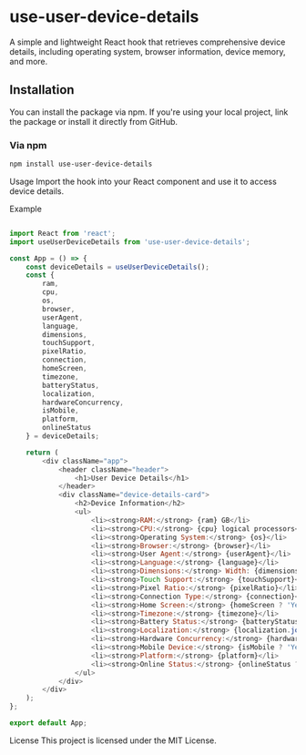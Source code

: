 # use-user-device-details

A simple and lightweight React hook that retrieves comprehensive device details, including operating system, browser information, device memory, and more.

## Installation

You can install the package via npm. If you're using your local project, link the package or install it directly from GitHub.

### Via npm

```bash
npm install use-user-device-details
```

Usage
Import the hook into your React component and use it to access device details.

Example

```javascript

import React from 'react';
import useUserDeviceDetails from 'use-user-device-details';

const App = () => {
    const deviceDetails = useUserDeviceDetails();
    const {
        ram,
        cpu,
        os,
        browser,
        userAgent,
        language,
        dimensions,
        touchSupport,
        pixelRatio,
        connection, 
        homeScreen, 
        timezone, 
        batteryStatus, 
        localization, 
        hardwareConcurrency, 
        isMobile, 
        platform, 
        onlineStatus 
    } = deviceDetails;

    return (
        <div className="app">
            <header className="header">
                <h1>User Device Details</h1>
            </header>
            <div className="device-details-card">
                <h2>Device Information</h2>
                <ul>
                    <li><strong>RAM:</strong> {ram} GB</li>
                    <li><strong>CPU:</strong> {cpu} logical processors</li>
                    <li><strong>Operating System:</strong> {os}</li>
                    <li><strong>Browser:</strong> {browser}</li>
                    <li><strong>User Agent:</strong> {userAgent}</li>
                    <li><strong>Language:</strong> {language}</li>
                    <li><strong>Dimensions:</strong> Width: {dimensions.width}px, Height: {dimensions.height}px, Screen Width: {dimensions.screenWidth}px, Screen Height: {dimensions.screenHeight}px</li>
                    <li><strong>Touch Support:</strong> {touchSupport}</li>
                    <li><strong>Pixel Ratio:</strong> {pixelRatio}</li>
                    <li><strong>Connection Type:</strong> {connection}</li>
                    <li><strong>Home Screen:</strong> {homeScreen ? 'Yes' : 'No'}</li>
                    <li><strong>Timezone:</strong> {timezone}</li>
                    <li><strong>Battery Status:</strong> {batteryStatus || 'Unknown'}</li>
                    <li><strong>Localization:</strong> {localization.join(', ') || 'Unknown'}</li>
                    <li><strong>Hardware Concurrency:</strong> {hardwareConcurrency}</li>
                    <li><strong>Mobile Device:</strong> {isMobile ? 'Yes' : 'No'}</li>
                    <li><strong>Platform:</strong> {platform}</li>
                    <li><strong>Online Status:</strong> {onlineStatus ? 'Online' : 'Offline'}</li>
                </ul>
            </div>
        </div>
    );
};

export default App;
```

License
This project is licensed under the MIT License.